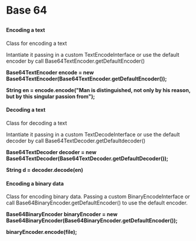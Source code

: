 <h1> Base 64 </p>
<h4> Encoding a text </h4>
<p> Class for encoding a text</p>
<p>Intantiate it passing in a custom TextEncodeInterface or use the default encoder by call Base64TextEncoder.getDefaultEncoder()</p>

<strong>

Base64TextEncoder encode = new Base64TextEncoder(Base64TextEncoder.getDefaultEncoder());

String en = encode.encode("Man is distinguished, not only by his reason, but by this singular passion from");

</strong>


<h4> Decoding a text </h4>
<p> Class for decoding a text</p>
<p>Intantiate it passing in a custom TextDecodeInterface or use the default decoder by call Base64TextDecoder.getDefaultdecoder()</p>

<strong>
Base64TextDecoder decoder = new Base64TextDecoder(Base64TextDecoder.getDefaultDecoder());

String d = decoder.decode(en)
</strong>

<h4> Encoding a binary data </h4>

<p> Class for encoding binary data. Passing a custom BinaryEncodeInterface or call Base64BinaryEncoder.getDefaultEncoder() to use the default encoder.</p>

<strong>
Base64BinaryEncoder binaryEncoder = new Base64BinaryEncoder(Base64BinaryEncoder.getDefaultEncoder());

binaryEncoder.encode(file);
</strong>





	
